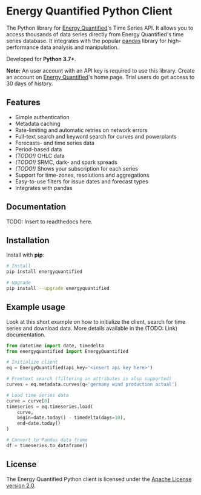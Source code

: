 # Energy Quantified Python Client

The Python library for [Energy Quantified](https://www.energyquantified.com)'s
Time Series API. It allows you to access thousands of data series directly from
Energy Quantified's time series database. It integrates with the popular
[pandas](https://pandas.pydata.org/docs/) library for high-performance data
analysis and manipulation.

Developed for **Python 3.7+**.

**Note:** An user account with an API key is required to use this library.
Create an account on [Energy Quantified](https://www.energyquantified.com)'s
home page. Trial users do get access to 30 days of history.

## Features

- Simple authentication
- Metadata caching
- Rate-limiting and automatic retries on network errors
- Full-text search and keyword search for curves and powerplants
- Forecasts- and time series data
- Period-based data
- *(TODO!)* OHLC data
- *(TODO!)* SRMC, dark- and spark spreads
- *(TODO!)* Shows your subscription for each series
- Support for time-zones, resolutions and aggregations
- Easy-to-use filters for issue dates and forecast types
- Integrates with pandas

## Documentation

TODO: Insert to readthedocs here.

## Installation

Install with **pip**:

```bash
# Install
pip install energyquantified

# Upgrade
pip install --upgrade energyquantified
```

## Example usage

Look at this short example on how to initialize the client, search for time
series and download data. More details available in the (TODO: Link) documentation.

```python
from datetime import date, timedelta
from energyquantified import EnergyQuantified

# Initialize client
eq = EnergyQuantified(api_key='<insert api key here>')

# Freetext search (filtering on attributes is also supported)
curves = eq.metadata.curves(q='germany wind production actual')

# Load time series data
curve = curve[0]
timeseries = eq.timeseries.load(
    curve,
    begin=date.today() - timedelta(days=10),
    end=date.today()
)

# Convert to Pandas data frame
df = timeseries.to_dataframe()
```

## License

The Energy Quantified Python client is licensed under the
[Apache License version 2.0](https://opensource.org/licenses/Apache-2.0).